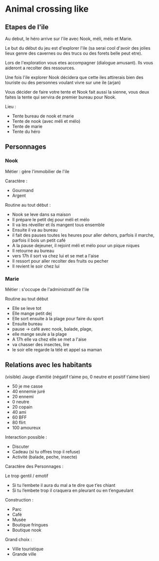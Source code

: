 # Animal crossing like

## Etapes de l'ile

Au debut, le héro arrive sur l'ile avec Nook, méli, mélo et Marie.

Le but du début du jeu est d'explorer l'ile (sa serai cool d'avoir des jolies lieux genre des cavernes ou des trucs ou des forets belle peut etre).

Lors de l'exploration vous etes accompagner  (dialogue amusant). Ils vous aideront a recolter des ressources.


Une fois l'ile explorer Nook décidera que cette iles attirerais bien des touriste ou des personnes voulant vivre sur une ile (arjan)

Vous décider de faire votre tente et Nook fait aussi la sienne, vous deux faites la tente qui servira de premier bureau pour Nook.

Lieu :
- Tente bureau de nook et marie
- Tente de nook (avec méli et mélo)
- Tente de marie
- Tente du héro

## Personnages

### Nook

Métier : gère l'immobilier de l'ile

Caractère :
- Gourmand
- Argent

Routine au tout début :
- Nook se leve dans sa maison
- Il prépare le petit dej pour méli et mélo
- Il va les réveiller et ils mangent tous ensemble
- Ensuite il va au bureau
- il fait des pauses toutes les heures pour aller dehors, parfois il marche, parfois il bois un petit café
- A la pause dejeuner, il rejoint méli et mélo pour un pique niques
- Il retourne au bureau
- vers 17h il sort va chez lui et se met a l'aise
- Il ressort pour aller recolter des fruits ou pecher
- Il revient le soir chez lui

### Marie

Métier : s'occupe de l'administratif de l'ile

Routine au tout début
- Elle se leve tot
- Elle mange petit dej
- Elle sort ensuite à la plage pour faire du sport
- Ensuite bureau
- pause -> café avec nook, balade, plage, 
- elle mange seule a la plage
- A 17h elle va chez elle se met a l'aise
- va chasser des insectes, lire 
- le soir elle regarde la télé et appel sa maman


## Relations avec les habitants

(visible) Jauge d’amitié (négatif t’aime po, 0 neutre et positif t’aime bien)
- 50 je me casse
- 40 ennemie juré 
- 20 ennemi
-	0 neutre 
-	20 copain
-	40 ami
-	60 BFF
-	80 flirt
-	100 amoureux

Interaction possible :
-	Discuter 
-	Cadeau (si tu offres trop il refuse)
-	Activité (balade, peche, insecte)

Caractère des Personnages :

Le trop gentil / emotif
-	Si tu l’embete il aura du mal a te dire que t’es chiant
-	Si tu l’embete trop il craquera en pleurant ou en t’engueulant

Construction :
-	Parc
-	Café
-	Musée
-	Boutique fringues
-	Boutique nook

Grand choix :
-	Ville touristique
-	Grande ville
